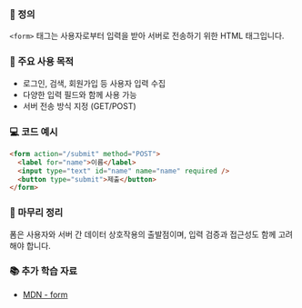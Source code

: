 ### 📘 정의

`<form>` 태그는 사용자로부터 입력을 받아 서버로 전송하기 위한 HTML 태그입니다.

### 🎯 주요 사용 목적

- 로그인, 검색, 회원가입 등 사용자 입력 수집
- 다양한 입력 필드와 함께 사용 가능
- 서버 전송 방식 지정 (GET/POST)

### 💻 코드 예시

```html
<form action="/submit" method="POST">
  <label for="name">이름</label>
  <input type="text" id="name" name="name" required />
  <button type="submit">제출</button>
</form>
```

### 🧩 마무리 정리

폼은 사용자와 서버 간 데이터 상호작용의 출발점이며, 입력 검증과 접근성도 함께 고려해야 합니다.

### 📚 추가 학습 자료

- [MDN - form](https://developer.mozilla.org/ko/docs/Web/HTML/Element/form)
